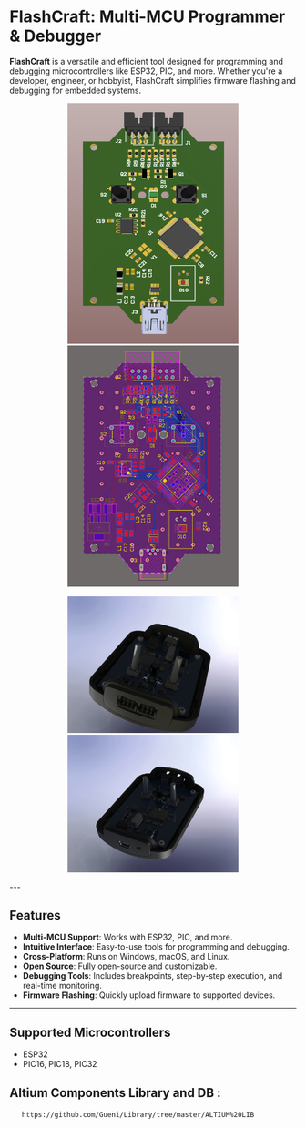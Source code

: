 # FlashCraft: Multi-MCU Programmer & Debugger

**FlashCraft** is a versatile and efficient tool designed for programming and debugging microcontrollers like ESP32, PIC, and more. Whether you're a developer, engineer, or hobbyist, FlashCraft simplifies firmware flashing and debugging for embedded systems.

<p align="center">
  <img src="./1.png" alt="PCB Preview 1" height=423  width="300"/>
  <img src="./2.png" alt="PCB Preview 2" width="300"/>
</p>

<p align="center">
  <img src="./3.png" alt="PCB Preview 1" height=240 width="300"/>
  <img src="./4.png" alt="PCB Preview 2" width="300"/>
</p>
---

## Features

- **Multi-MCU Support**: Works with ESP32, PIC, and more.
- **Intuitive Interface**: Easy-to-use tools for programming and debugging.
- **Cross-Platform**: Runs on Windows, macOS, and Linux.
- **Open Source**: Fully open-source and customizable.
- **Debugging Tools**: Includes breakpoints, step-by-step execution, and real-time monitoring.
- **Firmware Flashing**: Quickly upload firmware to supported devices.

---

## Supported Microcontrollers

- ESP32
- PIC16, PIC18, PIC32

## Altium Components Library and DB :
 ```bash
    https://github.com/Gueni/Library/tree/master/ALTIUM%20LIB
 ```
